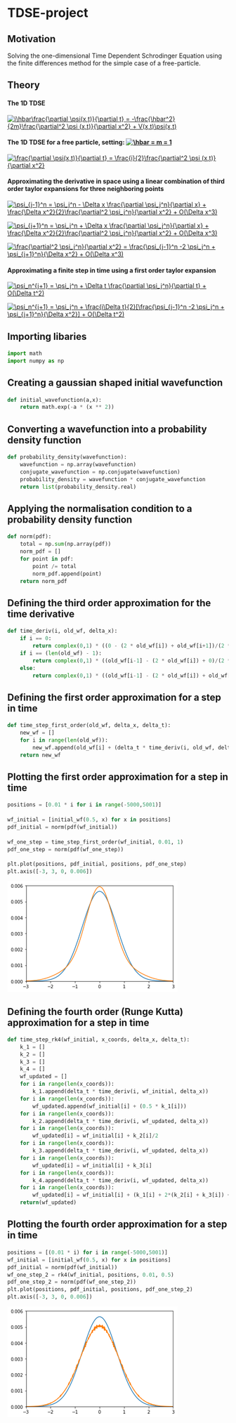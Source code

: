 # TDSE-project

## Motivation

Solving the one-dimensional Time Dependent Schrodinger Equation using the finite differences method for the simple case of a free-particle.

## Theory

#### The 1D TDSE 

<a href="https://www.codecogs.com/eqnedit.php?latex=i\hbar\frac{\partial&space;\psi(x,t)}{\partial&space;t}&space;=&space;-\frac{\hbar^2}{2m}\frac{\partial^2&space;\psi&space;(x,t)}{\partial&space;t^2}&space;&plus;&space;V(x,t)\psi(x,t)" target="_blank"><img src="https://latex.codecogs.com/gif.latex?i\hbar\frac{\partial&space;\psi(x,t)}{\partial&space;t}&space;=&space;-\frac{\hbar^2}{2m}\frac{\partial^2&space;\psi&space;(x,t)}{\partial&space;x^2}&space;&plus;&space;V(x,t)\psi(x,t)" title="i\hbar\frac{\partial \psi(x,t)}{\partial t} = -\frac{\hbar^2}{2m}\frac{\partial^2 \psi (x,t)}{\partial x^2} + V(x,t)\psi(x,t)" /></a>

#### The 1D TDSE for a free particle, setting:  <a href="https://www.codecogs.com/eqnedit.php?latex=\hbar&space;=&space;m&space;=&space;1" target="_blank"><img src="https://latex.codecogs.com/gif.latex?\hbar&space;=&space;m&space;=&space;1" title="\hbar = m = 1" /></a>

<a href="https://www.codecogs.com/eqnedit.php?latex=\frac{\partial&space;\psi(x,t)}{\partial&space;t}&space;=&space;\frac{i}{2}\frac{\partial^2&space;\psi&space;(x,t)}{\partial&space;t^2}" target="_blank"><img src="https://latex.codecogs.com/gif.latex?\frac{\partial&space;\psi(x,t)}{\partial&space;t}&space;=&space;\frac{i}{2}\frac{\partial^2&space;\psi&space;(x,t)}{\partial&space;x^2}" title="\frac{\partial \psi(x,t)}{\partial t} = \frac{i}{2}\frac{\partial^2 \psi (x,t)}{\partial x^2}" /></a>

#### Approximating the derivative in space using a linear combination of third order taylor expansions for three neighboring points

<a href="https://www.codecogs.com/eqnedit.php?latex=\psi_{j-1}^n&space;=&space;\psi_j^n&space;-&space;\Delta&space;x&space;\frac{\partial&space;\psi_j^n}{\partial&space;x}&space;&plus;&space;\frac{\Delta&space;x^2}{2}\frac{\partial^2&space;\psi_j^n}{\partial&space;x^2}&space;&plus;&space;O(\Delta&space;x^3)" target="_blank"><img src="https://latex.codecogs.com/gif.latex?\psi_{j-1}^n&space;=&space;\psi_j^n&space;-&space;\Delta&space;x&space;\frac{\partial&space;\psi_j^n}{\partial&space;x}&space;&plus;&space;\frac{\Delta&space;x^2}{2}\frac{\partial^2&space;\psi_j^n}{\partial&space;x^2}&space;&plus;&space;O(\Delta&space;x^3)" title="\psi_{j-1}^n = \psi_j^n - \Delta x \frac{\partial \psi_j^n}{\partial x} + \frac{\Delta x^2}{2}\frac{\partial^2 \psi_j^n}{\partial x^2} + O(\Delta x^3)" /></a>

<a href="https://www.codecogs.com/eqnedit.php?latex=\psi_{j&plus;1}^n&space;=&space;\psi_j^n&space;&plus;&space;\Delta&space;x&space;\frac{\partial&space;\psi_j^n}{\partial&space;x}&space;&plus;&space;\frac{\Delta&space;x^2}{2}\frac{\partial^2&space;\psi_j^n}{\partial&space;x^2}&space;&plus;&space;O(\Delta&space;x^3)" target="_blank"><img src="https://latex.codecogs.com/gif.latex?\psi_{j&plus;1}^n&space;=&space;\psi_j^n&space;&plus;&space;\Delta&space;x&space;\frac{\partial&space;\psi_j^n}{\partial&space;x}&space;&plus;&space;\frac{\Delta&space;x^2}{2}\frac{\partial^2&space;\psi_j^n}{\partial&space;x^2}&space;&plus;&space;O(\Delta&space;x^3)" title="\psi_{j+1}^n = \psi_j^n + \Delta x \frac{\partial \psi_j^n}{\partial x} + \frac{\Delta x^2}{2}\frac{\partial^2 \psi_j^n}{\partial x^2} + O(\Delta x^3)" /></a>

<a href="https://www.codecogs.com/eqnedit.php?latex=\frac{\partial&space;\psi_j^n}{\partial&space;x^2}&space;=&space;\frac{\psi_{j-1}^n&space;-2&space;\psi_j^n&space;&plus;&space;\psi_{j&plus;1}^n}{\Delta&space;x^2}&space;&plus;&space;O(\Delta&space;x^3)" target="_blank"><img src="https://latex.codecogs.com/gif.latex?\frac{\partial^2&space;\psi_j^n}{\partial&space;x^2}&space;=&space;\frac{\psi_{j-1}^n&space;-2&space;\psi_j^n&space;&plus;&space;\psi_{j&plus;1}^n}{\Delta&space;x^2}&space;&plus;&space;O(\Delta&space;x^3)" title="\frac{\partial^2 \psi_j^n}{\partial x^2} = \frac{\psi_{j-1}^n -2 \psi_j^n + \psi_{j+1}^n}{\Delta x^2} + O(\Delta x^3)" /></a>

#### Approximating a finite step in time using a first order taylor expansion

<a href="https://www.codecogs.com/eqnedit.php?latex=\psi_n^{j&plus;1}&space;=&space;\psi_j^n&space;&plus;&space;\Delta&space;t&space;\frac{\partial&space;\psi_j^n}{\partial&space;t}&space;&plus;&space;O(\Delta&space;t^2)" target="_blank"><img src="https://latex.codecogs.com/gif.latex?\psi_n^{j&plus;1}&space;=&space;\psi_j^n&space;&plus;&space;\Delta&space;t&space;\frac{\partial&space;\psi_j^n}{\partial&space;t}&space;&plus;&space;O(\Delta&space;t^2)" title="\psi_n^{j+1} = \psi_j^n + \Delta t \frac{\partial \psi_j^n}{\partial t} + O(\Delta t^2)" /></a>

<a href="https://www.codecogs.com/eqnedit.php?latex=\psi_n^{j&plus;1}&space;=&space;\psi_j^n&space;&plus;&space;\frac{i\Delta&space;t}{2}[\frac{\psi_{j-1}^n&space;-2&space;\psi_j^n&space;&plus;&space;\psi_{j&plus;1}^n}{\Delta&space;x^2}]&space;&plus;&space;O(\Delta&space;t^2)" target="_blank"><img src="https://latex.codecogs.com/gif.latex?\psi_n^{j&plus;1}&space;=&space;\psi_j^n&space;&plus;&space;\frac{i\Delta&space;t}{2}[\frac{\psi_{j-1}^n&space;-2&space;\psi_j^n&space;&plus;&space;\psi_{j&plus;1}^n}{\Delta&space;x^2}]&space;&plus;&space;O(\Delta&space;t^2)" title="\psi_n^{j+1} = \psi_j^n + \frac{i\Delta t}{2}[\frac{\psi_{j-1}^n -2 \psi_j^n + \psi_{j+1}^n}{\Delta x^2}] + O(\Delta t^2)" /></a>

## Importing libaries

```python
import math
import numpy as np
```

## Creating a gaussian shaped initial wavefunction

```python
def initial_wavefunction(a,x):
    return math.exp(-a * (x ** 2))
```

## Converting a wavefunction into a probability density function

```python
def probability_density(wavefunction):
    wavefunction = np.array(wavefunction)
    conjugate_wavefunction = np.conjugate(wavefunction)
    probability_density = wavefunction * conjugate_wavefunction
    return list(probability_density.real)
```

## Applying the normalisation condition to a probability density function

```python
def norm(pdf):
    total = np.sum(np.array(pdf))
    norm_pdf = []
    for point in pdf:
        point /= total
        norm_pdf.append(point)
    return norm_pdf
```   
    
## Defining the third order approximation for the time derivative


```python
def time_deriv(i, old_wf, delta_x):
    if i == 0:
        return complex(0,1) * ((0 - (2 * old_wf[i]) + old_wf[i+1])/(2 * (delta_x**2)))
    if i == (len(old_wf) - 1):
        return complex(0,1) * ((old_wf[i-1] - (2 * old_wf[i]) + 0)/(2 * (delta_x**2)))
    else:
        return complex(0,1) * ((old_wf[i-1] - (2 * old_wf[i]) + old_wf[i+1])/(2 * (delta_x**2)))
```

## Defining the first order approximation for a step in time

```python
def time_step_first_order(old_wf, delta_x, delta_t):
    new_wf = []
    for i in range(len(old_wf)):
        new_wf.append(old_wf[i] + (delta_t * time_deriv(i, old_wf, delta_x)))
    return new_wf
```

## Plotting the first order approximation for a step in time

```python
positions = [0.01 * i for i in range(-5000,5001)]

wf_initial = [initial_wf(0.5, x) for x in positions]
pdf_initial = norm(pdf(wf_initial))

wf_one_step = time_step_first_order(wf_initial, 0.01, 1)
pdf_one_step = norm(pdf(wf_one_step))

plt.plot(positions, pdf_initial, positions, pdf_one_step)
plt.axis([-3, 3, 0, 0.006])
```
![](first_order_approximation.png)

## Defining the fourth order (Runge Kutta) approximation for a step in time

```python
def time_step_rk4(wf_initial, x_coords, delta_x, delta_t):
    k_1 = []
    k_2 = []
    k_3 = []
    k_4 = []
    wf_updated = []
    for i in range(len(x_coords)):
        k_1.append(delta_t * time_deriv(i, wf_initial, delta_x))
    for i in range(len(x_coords)):
        wf_updated.append(wf_initial[i] + (0.5 * k_1[i]))
    for i in range(len(x_coords)):
        k_2.append(delta_t * time_deriv(i, wf_updated, delta_x))
    for i in range(len(x_coords)):
        wf_updated[i] = wf_initial[i] + k_2[i]/2
    for i in range(len(x_coords)):
        k_3.append(delta_t * time_deriv(i, wf_updated, delta_x))
    for i in range(len(x_coords)):
        wf_updated[i] = wf_initial[i] + k_3[i]
    for i in range(len(x_coords)):
        k_4.append(delta_t * time_deriv(i, wf_updated, delta_x))
    for i in range(len(x_coords)):
        wf_updated[i] = wf_initial[i] + (k_1[i] + 2*(k_2[i] + k_3[i]) + k_4[i])/6
    return(wf_updated) 
```

## Plotting the fourth order approximation for a step in time

```python
positions = [(0.01 * i) for i in range(-5000,5001)]
wf_initial = [initial_wf(0.5, x) for x in positions]
pdf_initial = norm(pdf(wf_initial))
wf_one_step_2 = rk4(wf_initial, positions, 0.01, 0.5)
pdf_one_step_2 = norm(pdf(wf_one_step_2))
plt.plot(positions, pdf_initial, positions, pdf_one_step_2)
plt.axis([-3, 3, 0, 0.006])
```
![](RK4_approximation.png)
